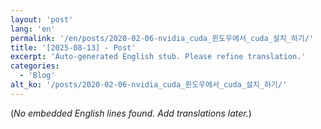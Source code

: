 ```yaml
---
layout: 'post'
lang: 'en'
permalink: '/en/posts/2020-02-06-nvidia_cuda_윈도우에서_cuda_설치_하기/'
title: '[2025-08-13] - Post'
excerpt: 'Auto-generated English stub. Please refine translation.'
categories:
  - 'Blog'
alt_ko: '/posts/2020-02-06-nvidia_cuda_윈도우에서_cuda_설치_하기/'
---
```


(*No embedded English lines found. Add translations later.*)
